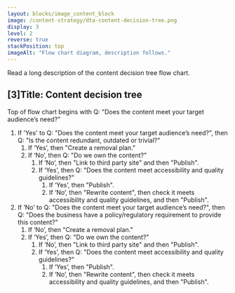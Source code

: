 ```yaml
---
layout: blocks/image_content_block
image: /content-strategy/dta-content-decision-tree.png
display: 3
level: 2
reverse: true
stackPosition: top
imageAlt: "Flow chart diagram, description follows."
---
```


Read a long description of the content decision tree flow chart.

## [3]Title: Content decision tree

Top of flow chart begins with Q: "Does the content meet your target audience’s need?"

1. If 'Yes' to Q: "Does the content meet your target audience’s need?", then Q: "Is the content redundant, outdated or trivial?"
    1. If ‘Yes’, then "Create a removal plan."
    2. If ‘No’, then Q: "Do we own the content?"
        1. If ‘No’, then "Link to third party site" and then "Publish".
        2. If ‘Yes’, then Q: "Does the content meet accessibility and quality guidelines?"
            1. If ‘Yes’, then "Publish".
            2. If ‘No’, then "Rewrite content", then check it meets accessibility and quality guidelines, and then "Publish".
2. If ‘No’ to Q: "Does the content meet your target audience’s need?", then Q: "Does the business have a policy/regulatory requirement to provide this content?"
    1. If ‘No’, then "Create a removal plan."
    2. If ‘Yes’, then Q: "Do we own the content?"
        1. If ‘No’, then "Link to third party site" and then "Publish".
        2. If ‘Yes’, then Q: "Does the content meet accessibility and quality guidelines?"
            1. If ‘Yes’, then "Publish".
            2. If ‘No’, then "Rewrite content", then check it meets accessibility and quality guidelines, and then "Publish".
